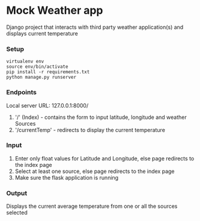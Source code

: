 # Mock Weather app
Django project that interacts with third party weather application(s) and displays current temperature

### Setup
```
virtualenv env
source env/bin/activate
pip install -r requirements.txt
python manage.py runserver
```

### Endpoints

Local server URL: 127.0.0.1:8000/

1. '/' (Index) - contains the form to input latitude, longitude and weather Sources
2. '/currentTemp' - redirects to display the current temperature


### Input

1. Enter only float values for Latitude and Longitude, else page redirects to the index page
2. Select at least one source, else page redirects to the index page
3. Make sure the flask application is running

### Output

Displays the current average temperature from one or all the sources selected
